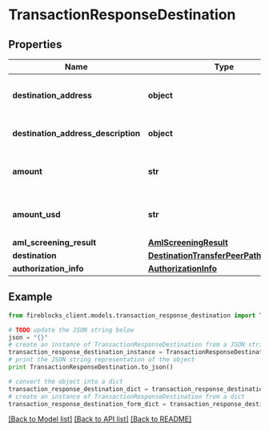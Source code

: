 # TransactionResponseDestination


## Properties
Name | Type | Description | Notes
------------ | ------------- | ------------- | -------------
**destination_address** | **object** | Address where the asset was transferred. | [optional] 
**destination_address_description** | **object** | Description of the address. | [optional] 
**amount** | **str** | The amount to be sent to this destination. | [optional] 
**amount_usd** | **str** | The USD value of the requested amount. | [optional] 
**aml_screening_result** | [**AmlScreeningResult**](AmlScreeningResult.md) |  | [optional] 
**destination** | [**DestinationTransferPeerPathResponse**](DestinationTransferPeerPathResponse.md) |  | [optional] 
**authorization_info** | [**AuthorizationInfo**](AuthorizationInfo.md) |  | [optional] 

## Example

```python
from fireblocks_client.models.transaction_response_destination import TransactionResponseDestination

# TODO update the JSON string below
json = "{}"
# create an instance of TransactionResponseDestination from a JSON string
transaction_response_destination_instance = TransactionResponseDestination.from_json(json)
# print the JSON string representation of the object
print TransactionResponseDestination.to_json()

# convert the object into a dict
transaction_response_destination_dict = transaction_response_destination_instance.to_dict()
# create an instance of TransactionResponseDestination from a dict
transaction_response_destination_form_dict = transaction_response_destination.from_dict(transaction_response_destination_dict)
```
[[Back to Model list]](../README.md#documentation-for-models) [[Back to API list]](../README.md#documentation-for-api-endpoints) [[Back to README]](../README.md)


